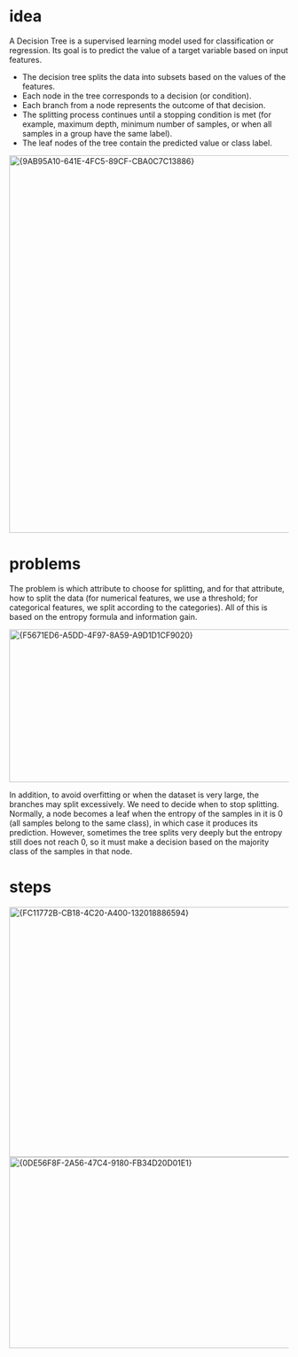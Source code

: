 # idea
A Decision Tree is a supervised learning model used for classification or regression. Its goal is to predict the value of a target variable based on input features.
- The decision tree splits the data into subsets based on the values of the features.
- Each node in the tree corresponds to a decision (or condition).
- Each branch from a node represents the outcome of that decision.
- The splitting process continues until a stopping condition is met (for example, maximum depth, minimum number of samples, or when all samples in a group have the same label).
- The leaf nodes of the tree contain the predicted value or class label.
  
<img width="623" height="681" alt="{9AB95A10-641E-4FC5-89CF-CBA0C7C13886}" src="https://github.com/user-attachments/assets/05c45237-0730-4de0-a964-057050b73470" />

# problems
The problem is which attribute to choose for splitting, and for that attribute, how to split the data (for numerical features, we use a threshold; for categorical features, we split according to the categories). All of this is based on the entropy formula and information gain.

<img width="1230" height="276" alt="{F5671ED6-A5DD-4F97-8A59-A9D1D1CF9020}" src="https://github.com/user-attachments/assets/5904be97-dbe0-44f1-ad38-f66be9cf15eb" />

In addition, to avoid overfitting or when the dataset is very large, the branches may split excessively. We need to decide when to stop splitting. Normally, a node becomes a leaf when the entropy of the samples in it is 0 (all samples belong to the same class), in which case it produces its prediction. However, sometimes the tree splits very deeply but the entropy still does not reach 0, so it must make a decision based on the majority class of the samples in that node.

# steps

<img width="1462" height="451" alt="{FC11772B-CB18-4C20-A400-132018886594}" src="https://github.com/user-attachments/assets/2e265ff5-de15-4073-bb95-e301d88d9e56" />

<img width="1438" height="345" alt="{0DE56F8F-2A56-47C4-9180-FB34D20D01E1}" src="https://github.com/user-attachments/assets/47a8c4e1-8e09-474d-8a0f-b7c722808327" />





